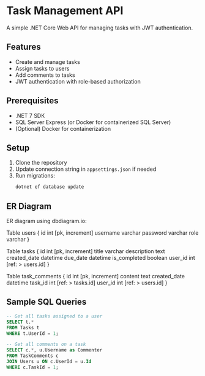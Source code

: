 # Task Management API

A simple .NET Core Web API for managing tasks with JWT authentication.

## Features
- Create and manage tasks
- Assign tasks to users
- Add comments to tasks
- JWT authentication with role-based authorization

## Prerequisites
- .NET 7 SDK
- SQL Server Express (or Docker for containerized SQL Server)
- (Optional) Docker for containerization

## Setup
1. Clone the repository
2. Update connection string in `appsettings.json` if needed
3. Run migrations:
   ```bash
   dotnet ef database update


##  ER Diagram

ER diagram using dbdiagram.io:

Table users {
id int [pk, increment]
username varchar
password varchar
role varchar
}

Table tasks {
id int [pk, increment]
title varchar
description text
created_date datetime
due_date datetime
is_completed boolean
user_id int [ref: > users.id]
}

Table task_comments {
id int [pk, increment]
content text
created_date datetime
task_id int [ref: > tasks.id]
user_id int [ref: > users.id]
}

   
## Sample SQL Queries

```sql
-- Get all tasks assigned to a user
SELECT t.* 
FROM Tasks t
WHERE t.UserId = 1;

-- Get all comments on a task
SELECT c.*, u.Username as Commenter
FROM TaskComments c
JOIN Users u ON c.UserId = u.Id
WHERE c.TaskId = 1;